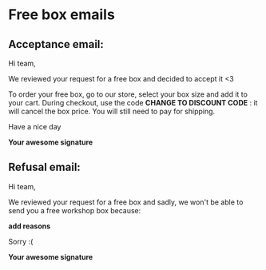 # Free box emails

## Acceptance email:

Hi team,

We reviewed your request for a free box and decided to accept it <3

To order your free box, go to our store, select your box size and add it to your cart. During checkout, use the code **CHANGE TO DISCOUNT CODE** : it will cancel the box price. You will still need to pay for shipping.

Have a nice day

**Your awesome signature**

## Refusal email:

Hi team,

We reviewed your request for a free box and sadly, we won't be able to send you a free workshop box because:

**add reasons**

Sorry :(

**Your awesome signature**
